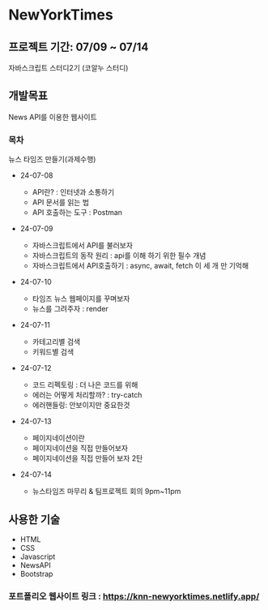 # NewYorkTimes

## 프로젝트 기간: 07/09 ~ 07/14

자바스크립트 스터디2기 (코알누 스터디)

## 개발목표

News API를 이용한 웹사이트

### 목차

뉴스 타임즈 만들기(과제수행)

- 24-07-08

  - API란? : 인터넷과 소통하기
  - API 문서를 읽는 법
  - API 호출하는 도구 : Postman

- 24-07-09

  - 자바스크립트에서 API를 불러보자
  - 자바스크립트의 동작 원리 : api를 이해 하기 위한 필수 개념
  - 자바스크립트에서 API호출하기 : async, await, fetch 이 세 개 만 기억해

- 24-07-10

  - 타임즈 뉴스 웹페이지를 꾸며보자
  - 뉴스를 그려주자 : render

- 24-07-11

  - 카테고리별 검색
  - 키워드별 검색

- 24-07-12

  - 코드 리펙토링 : 더 나은 코드를 위해
  - 에러는 어떻게 처리할까? : try-catch
  - 에러핸들링: 안보이지만 중요한것

- 24-07-13

  - 페이지네이션이란
  - 페이지네이션을 직접 만들어보자
  - 페이지네이션을 직접 만들어 보자 2탄

- 24-07-14

  - 뉴스타임즈 마무리 & 팀프로젝트 회의 9pm~11pm

## 사용한 기술

- HTML
- CSS
- Javascript
- NewsAPI
- Bootstrap

### 포트폴리오 웹사이트 링크 : <https://knn-newyorktimes.netlify.app/>
